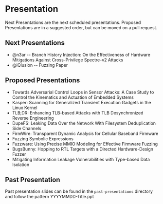 # Presentation
Next Presentations are the next scheduled presentations. Proposed Presentations are in a suggested order, but can be moved on a pull request.

## Next Presentations
- @n3ar     -- Branch History Injection: On the Effectiveness of Hardware Mitigations Against Cross-Privilege Spectre-v2 Attacks
- @iQlusion -- Fuzzing Paper

## Proposed Presentations
- Towards Adversarial Control Loops in Sensor Attacks: A Case Study to Control the Kinematics and Actuation of Embedded Systems
- Kasper: Scanning for Generalized Transient Execution Gadgets in the Linux Kernel
- TLB;DR: Enhancing TLB-based Attacks with TLB Desynchronized Reverse Engineering
- DupeFS: Leaking Data Over the Network With Filesystem Deduplication Side Channels
- FirmWire: Transparent Dynamic Analysis for Cellular Baseband Firmware
- Fuzzing Symbolic Expressions
- Fuzzware: Using Precise MMIO Modeling for Effective Firmware Fuzzing
- BugsBunny: Hopping to RTL Targets with a Directed Hardware-Design Fuzzer
- Mitigating Information Leakage Vulnerabilities with Type-based Data Isolation

## Past Presentation
Past presentation slides can be found in the `past-presentations` directory and follow the pattern YYYYMMDD-Title.ppt
